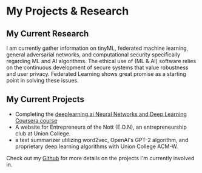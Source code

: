 
# My Projects & Research


## My Current Research

I am currently gather information on tinyML, federated machine learning, general adversarial networks, and computational security specifically regarding ML and AI algorithms. The ethical use of (ML & AI) software relies on the continuous development of secure systems that value robustness and user privacy. Federated Learning shows great promise as a starting point in solving these issues.




## My Current Projects

- Completing  the [deeplearning.ai Neural Networks and Deep Learning Coursera course](https://www.coursera.org/learn/neural-networks-deep-learning/home/welcome)
- A website for Entrepreneurs of the Nott (E.O.N), an entrepreneurship club at Union College.
- a text summarizer utilizing word2vec, OpenAI's GPT-2 algorithm, and proprietary deep learning algorithms with Union College ACM-W.

Check out my [Github](https://github.com/sulleyi) for more details on the projects I'm currently involved in.
